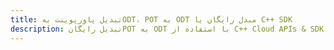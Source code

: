 ---title: تبدیل پاورپوینت بهODT، POT به ODT مبدل رایگان یا C++ SDKdescription: تبدیل رایگانPOT به ODT با استفاده از C++ Cloud APIs & SDK. همچنین اسناد Microsoft PowerPoint را در Cloud ایجاد، ویرایش و رندر کنید.---